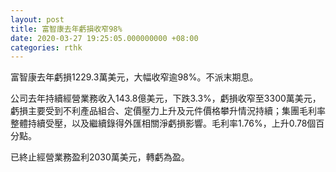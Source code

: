 ```yaml
---
layout: post
title: 富智康去年虧損收窄98%
date: 2020-03-27 19:25:05.000000000 +08:00
categories: rthk
---
```


富智康去年虧損1229.3萬美元，大幅收窄逾98%。不派末期息。

公司去年持續經營業務收入143.8億美元，下跌3.3%，虧損收窄至3300萬美元，虧損主要受到不利產品組合、定價壓力上升及元件價格攀升情況持續；集團毛利率整體持續受壓，以及繼續錄得外匯相關淨虧損影響。毛利率1.76%，上升0.78個百分點。

已終止經營業務盈利2030萬美元，轉虧為盈。
